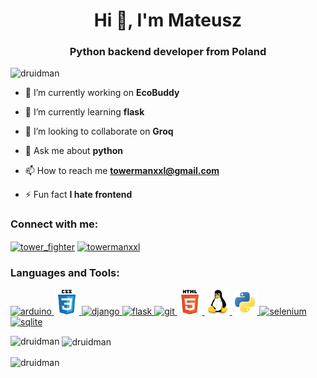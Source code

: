 <h1 align="center">Hi 👋, I'm Mateusz</h1>
<h3 align="center">Python backend developer from Poland</h3>

<p align="left"> <img src="https://komarev.com/ghpvc/?username=druidman&label=Profile%20views&color=0e75b6&style=flat" alt="druidman" /> </p>

- 🔭 I’m currently working on **EcoBuddy**

- 🌱 I’m currently learning **flask**

- 👯 I’m looking to collaborate on **Groq**

- 💬 Ask me about **python**

- 📫 How to reach me **towermanxxl@gmail.com**

- ⚡ Fun fact **I hate frontend**

<h3 align="left">Connect with me:</h3>
<p align="left">
<a href="https://www.youtube.com/c/tower_fighter" target="blank"><img align="center" src="https://raw.githubusercontent.com/rahuldkjain/github-profile-readme-generator/master/src/images/icons/Social/youtube.svg" alt="tower_fighter" height="30" width="40" /></a>
<a href="https://www.leetcode.com/towermanxxl" target="blank"><img align="center" src="https://raw.githubusercontent.com/rahuldkjain/github-profile-readme-generator/master/src/images/icons/Social/leet-code.svg" alt="towermanxxl" height="30" width="40" /></a>
</p>

<h3 align="left">Languages and Tools:</h3>
<p align="left"> <a href="https://www.arduino.cc/" target="_blank" rel="noreferrer"> <img src="https://cdn.worldvectorlogo.com/logos/arduino-1.svg" alt="arduino" width="40" height="40"/> </a> <a href="https://www.w3schools.com/css/" target="_blank" rel="noreferrer"> <img src="https://raw.githubusercontent.com/devicons/devicon/master/icons/css3/css3-original-wordmark.svg" alt="css3" width="40" height="40"/> </a> <a href="https://www.djangoproject.com/" target="_blank" rel="noreferrer"> <img src="https://cdn.worldvectorlogo.com/logos/django.svg" alt="django" width="40" height="40"/> </a> <a href="https://flask.palletsprojects.com/" target="_blank" rel="noreferrer"> <img src="https://www.vectorlogo.zone/logos/pocoo_flask/pocoo_flask-icon.svg" alt="flask" width="40" height="40"/> </a> <a href="https://git-scm.com/" target="_blank" rel="noreferrer"> <img src="https://www.vectorlogo.zone/logos/git-scm/git-scm-icon.svg" alt="git" width="40" height="40"/> </a> <a href="https://www.w3.org/html/" target="_blank" rel="noreferrer"> <img src="https://raw.githubusercontent.com/devicons/devicon/master/icons/html5/html5-original-wordmark.svg" alt="html5" width="40" height="40"/> </a> <a href="https://www.linux.org/" target="_blank" rel="noreferrer"> <img src="https://raw.githubusercontent.com/devicons/devicon/master/icons/linux/linux-original.svg" alt="linux" width="40" height="40"/> </a> <a href="https://www.python.org" target="_blank" rel="noreferrer"> <img src="https://raw.githubusercontent.com/devicons/devicon/master/icons/python/python-original.svg" alt="python" width="40" height="40"/> </a> <a href="https://www.selenium.dev" target="_blank" rel="noreferrer"> <img src="https://raw.githubusercontent.com/detain/svg-logos/780f25886640cef088af994181646db2f6b1a3f8/svg/selenium-logo.svg" alt="selenium" width="40" height="40"/> </a> <a href="https://www.sqlite.org/" target="_blank" rel="noreferrer"> <img src="https://www.vectorlogo.zone/logos/sqlite/sqlite-icon.svg" alt="sqlite" width="40" height="40"/> </a> </p>

<p><img align="left" src="https://github-readme-stats.vercel.app/api/top-langs?username=druidman&show_icons=true&locale=en&layout=compact" alt="druidman" /></p>

<p>&nbsp;<img align="center" src="https://github-readme-stats.vercel.app/api?username=druidman&show_icons=true&locale=en" alt="druidman" /></p>

<p><img align="center" src="https://github-readme-streak-stats.herokuapp.com/?user=druidman&" alt="druidman" /></p>





